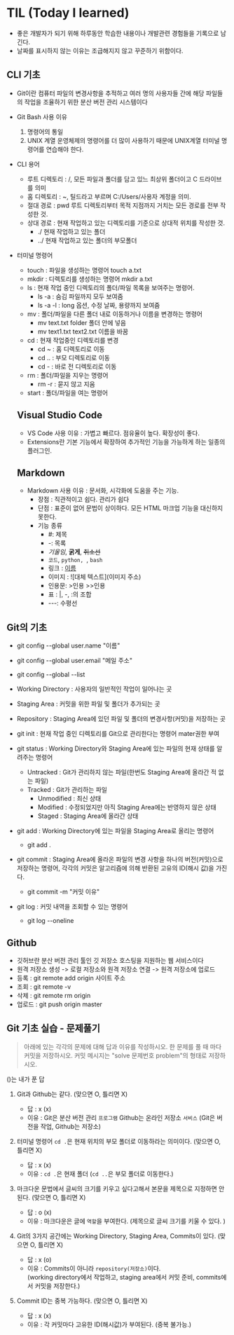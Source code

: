 # TIL (Today I learned)
- 좋은 개발자가 되기 위해 하루동안 학습한 내용이나 개발관련 경험들을 기록으로 남긴다.
- 날짜를 표시하지 않는 이유는 조급해지지 않고 꾸준하기 위함이다.

## CLI 기초

- Git이란 컴퓨터 파일의 변경사항을 추적하고 여러 명의 사용자들 간에 해당 파일들의 작업을 조율하기 위한 분산 버전 관리 시스템이다

- Git Bash 사용 이유
  1. 명령어의 통일 
  2. UNIX 계열 운영체제의 명령어를 더 많이 사용하기 때문에 UNIX계열 터미널 명령어를 연습해야 한다.

- CLI 용어
  - 루트 디렉토리 : /, 모든 파일과 폴더를 담고 있느 최상위 폴더이고 C 드라이브를 의미
  - 홈 디렉토리 : ~, 틸드라고 부르며 C:/Users/사용자 계정을 의미.
  - 절대 경로 : pwd 루트 디렉토리부터 목적 지점까지 거치는 모든 경로를 전부 작성한 것.
  - 상대 경로 : 현재 작업하고 있는 디렉토리를 기준으로 상대적 위치를 작성한 것. 
    - ./ 현재 작업하고 있는 폴더 
    - ../ 현재 작업하고 있는 폴더의 부모폴더

- 터미널 명령어
  - touch : 파일을 생성하는 명령어 touch a.txt
  - mkdir : 디렉토리를 생성하는 명령어 mkdir a.txt
  - ls : 현재 작업 중인 디렉토리의 폴더/파일 목록을 보여주는 명령어. 
    - ls -a : 숨김 파일까지 모두 보여줌
    - ls -a -l : long 옵션, 수정 날짜, 용량까지 보여줌
  - mv : 폴더/파일을 다른 폴더 내로 이동하거나 이름을 변경하는 명령어
    - mv text.txt folder 폴더 안에 넣음
    - mv text1.txt text2.txt 이름을 바꿈
  - cd : 현재 작업중인 디렉토리를 변경
    - cd ~ : 홈 디렉토리로 이동
    - cd .. : 부모 디렉토리로 이동
    - cd - : 바로 전 디렉토리로 이동
  - rm : 폴더/파일을 지우는 명령어
    - rm -r : 묻지 않고 지움
  - start : 폴더/파일을 여는 명령어
  
  ## Visual Studio Code
  - VS Code 사용 이유 : 가볍고 빠르다. 점유율이 높다. 확장성이 좋다.
  - Extensions란 기본 기능에서 확장하여 추가적인 기능을 가능하게 하는 일종의 플러그인.
  
  ## Markdown
  - Markdown 사용 이유 : 문서화, 시각화에 도움을 주는 기능.
    - 장점 : 직관적이고 쉽다. 관리가 쉽다
    - 단점 : 표준이 없어 문법이 상이하다. 모든 HTML 마크업 기능을 대신하지 못한다.
    - 기능 종류
      - #: 제목
      - -: 목록
      - *기울임*, **굵게**, ~~취소선~~
      - `코드`, ```python, ```, ```bash```
      - 링크 : [이름](주소)
      - 이미지 : ![대체 텍스트](이미지 주소)
      - 인용문: >인용 >>인용
      - 표 : |, -, :의 조합
      - ---: 수평선

## Git의 기초
- git config --global user.name "이름"
- git config --global user.email "메일 주소"
- git config --global --list

- Working Directory : 사용자의 일반적인 작업이 일어나는 곳
- Staging Area : 커밋을 위한 파일 및 폴더가 추가되는 곳
- Repository : Staging Area에 있던 파일 및 폴더의 변경사항(커밋)을 저장하는 곳

- git init : 현재 작업 중인 디렉토리를 Git으로 관리한다는 명령어 mater권한 부여
- git status : Working Directory와 Staging Area에 있는 파일의 현재 상태를 알려주는 명령어
  - Untracked : Git가 관리하지 않는 파일(한번도 Staging Area에 올라간 적 없는 파일)
  - Tracked : Git가 관리하는 파일
    - Unmodified : 최신 상태
    - Modified : 수정되었지만 아직 Staging Area에는 반영하지 않은 상태
    - Staged : Staging Area에 올라간 상태
- git add : Working Directory에 있는 파일을 Staging Area로 올리는 명령어
  - git add .
- git commit : Staging Area에 올라온 파일의 변경 사항을 하나의 버전(커밋)으로 저장하는 명령어, 각각의 커밋은 알고리즘에 의해 반환된 고유의 ID(해시 값)을 가진다.
  - git commit -m "커밋 이유"
- git log : 커밋 내역을 조회할 수 있는 명령어
  - git log --oneline

## Github
- 깃허브란 분산 버전 관리 툴인 깃 저장소 호스팅을 지원하는 웹 서비스이다
- 원격 저장소 생성 -> 로컬 저장소와 원격 저장소 연결 -> 원격 저장소에 업로드
- 등록 : git remote add origin 사이트 주소
- 조회 : git remote -v
- 삭제 : git remote rm origin
- 업로드 : git push origin master

## Git 기초 실습 - 문제풀기

> 아래에 있는 각각의 문제에 대해 답과 이유를 작성하시오.
> 한 문제를 풀 때 마다 커밋을 저장하시오. 커밋 메시지는 "solve 문제번호 problem"의 형태로 저장하시오.

()는 내가 푼 답

1. Git과 Github는 같다. (맞으면 O, 틀리면 X)

   - 답 : x (x)
   - 이유 : Git은 분산 버전 관리 `프로그램` Github는 온라인 저장소 `서비스` 
         (Git은 버전을 작업, Github는 저장소)

   

2. 터미널 명령어 `cd .`은 현재 위치의 부모 폴더로 이동하라는 의미이다. (맞으면 O, 틀리면 X)

   - 답 : x (x)
   - 이유 : `cd .`은 현재 폴더  (`cd ..`은 부모 폴더로 이동한다.)  



3. 마크다운 문법에서 글씨의 크기를 키우고 싶다고해서 본문을 제목으로 지정하면 안된다. (맞으면 O, 틀리면 X)
   - 답 : o (x)
   - 이유 : 마크다운은 글에 `역할`을 부여한다. 
         (제목으로 글씨 크기를 키울 수 있다. )


4. Git의 3가지 공간에는 Working Directory, Staging Area, Commits이 있다. (맞으면 O, 틀리면 X)
   - 답 : x (o)
   - 이유 : Commits이 아니라 `repository(저장소)`이다.   
    (working directory에서 작업하고, staging area에서 커밋 준비, commits에서 커밋을 저장한다.)



5. Commit ID는 중복 가능하다. (맞으면 O, 틀리면 X)
   - 답 : x (x)
   - 이유 : 각 커밋마다 고유한 ID(해시값)가 부여된다. (중복 불가능.)
